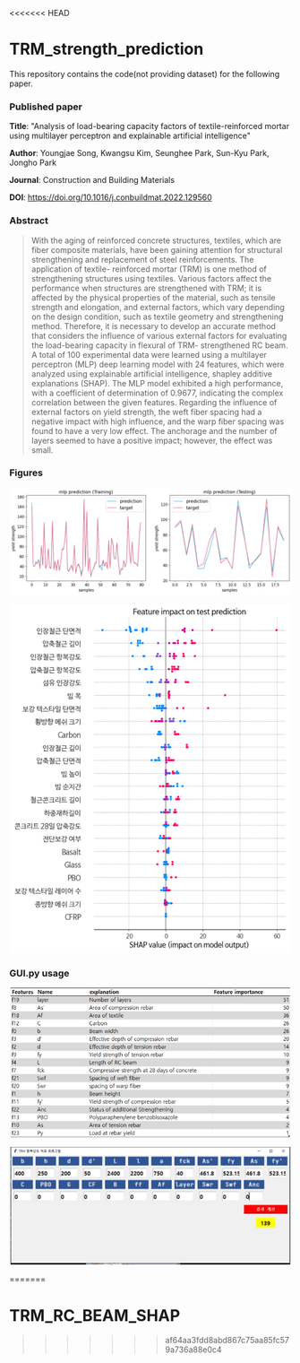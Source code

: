 <<<<<<< HEAD
# TRM_strength_prediction

This repository contains the code(not providing dataset) for the following paper.
### Published paper
**Title**: "Analysis of load-bearing capacity factors of textile-reinforced mortar using multilayer perceptron and explainable artificial intelligence"

**Author**: Youngjae Song, Kwangsu Kim, Seunghee Park, Sun-Kyu Park, Jongho Park

**Journal**: Construction and Building Materials

**DOI**: https://doi.org/10.1016/j.conbuildmat.2022.129560

### Abstract
>With the aging of reinforced concrete structures, textiles, which are fiber composite materials, have been gaining attention for structural strengthening and replacement of steel reinforcements. The application of textile- reinforced mortar (TRM) is one method of strengthening structures using textiles. Various factors affect the performance when structures are strengthened with TRM; it is affected by the physical properties of the material, such as tensile strength and elongation, and external factors, which vary depending on the design condition, such as textile geometry and strengthening method. Therefore, it is necessary to develop an accurate method that considers the influence of various external factors for evaluating the load-bearing capacity in flexural of TRM- strengthened RC beam. A total of 100 experimental data were learned using a multilayer perceptron (MLP) deep learning model with 24 features, which were analyzed using explainable artificial intelligence, shapley additive explanations (SHAP). The MLP model exhibited a high performance, with a coefficient of determination of 0.9677, indicating the complex correlation between the given features. Regarding the influence of external factors on yield strength, the weft fiber spacing had a negative impact with high influence, and the warp fiber spacing was found to have a very low effect. The anchorage and the number of layers seemed to have a positive impact; however, the effect was small.

### Figures
<p align="center">
<img src="output/train_test_eval.png" width="1000px"/>
</p>

<p align="center">
<img src="output/shap_plot.png" width="500px"/>
</p>

### GUI.py usage
<p align="center">
<img src="output/제원설명.jpeg" width="500px"/>
</p>
<p align="center">
<img src="output/사용장면.jpeg" width="500px"/>
</p>






=======
# TRM_RC_BEAM_SHAP
>>>>>>> af64aa3fdd8abd867c75aa85fc579a736a88e0c4
